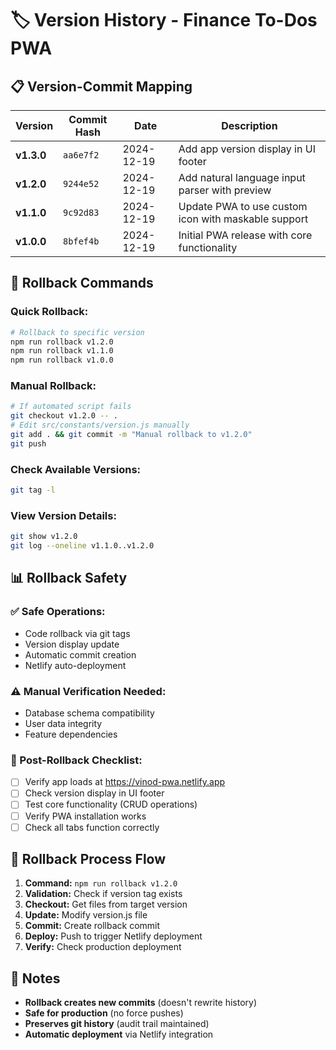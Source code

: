 # 🏷️ Version History - Finance To-Dos PWA

## 📋 Version-Commit Mapping

| Version | Commit Hash | Date | Description |
|---------|-------------|------|-------------|
| **v1.3.0** | `aa6e7f2` | 2024-12-19 | Add app version display in UI footer |
| **v1.2.0** | `9244e52` | 2024-12-19 | Add natural language input parser with preview |
| **v1.1.0** | `9c92d83` | 2024-12-19 | Update PWA to use custom icon with maskable support |
| **v1.0.0** | `8bfef4b` | 2024-12-19 | Initial PWA release with core functionality |

## 🔄 Rollback Commands

### **Quick Rollback:**
```bash
# Rollback to specific version
npm run rollback v1.2.0
npm run rollback v1.1.0
npm run rollback v1.0.0
```

### **Manual Rollback:**
```bash
# If automated script fails
git checkout v1.2.0 -- .
# Edit src/constants/version.js manually
git add . && git commit -m "Manual rollback to v1.2.0"
git push
```

### **Check Available Versions:**
```bash
git tag -l
```

### **View Version Details:**
```bash
git show v1.2.0
git log --oneline v1.1.0..v1.2.0
```

## 📊 Rollback Safety

### **✅ Safe Operations:**
- Code rollback via git tags
- Version display update
- Automatic commit creation
- Netlify auto-deployment

### **⚠️ Manual Verification Needed:**
- Database schema compatibility
- User data integrity
- Feature dependencies

### **🔧 Post-Rollback Checklist:**
- [ ] Verify app loads at https://vinod-pwa.netlify.app
- [ ] Check version display in UI footer
- [ ] Test core functionality (CRUD operations)
- [ ] Verify PWA installation works
- [ ] Check all tabs function correctly

## 🚀 Rollback Process Flow

1. **Command:** `npm run rollback v1.2.0`
2. **Validation:** Check if version tag exists
3. **Checkout:** Get files from target version
4. **Update:** Modify version.js file
5. **Commit:** Create rollback commit
6. **Deploy:** Push to trigger Netlify deployment
7. **Verify:** Check production deployment

## 📝 Notes

- **Rollback creates new commits** (doesn't rewrite history)
- **Safe for production** (no force pushes)
- **Preserves git history** (audit trail maintained)
- **Automatic deployment** via Netlify integration